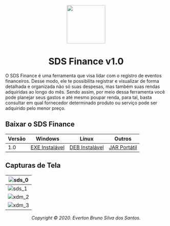 <p id="simbol" align="center">
	<img src="https://i.imgur.com/hhzQTiv.png" height="120px"/>
	<h1 align="center">SDS Finance v1.0</h1>
</p>

O SDS Finance é uma ferramenta que visa lidar com o registro de eventos financeiros. Desse modo, ele te possibilita registrar e visualizar de forma detalhada e organizada não só suas despesas, mas também suas rendas adquiridas ao longo do mês. Sendo assim, por meio dessa ferramenta você pode planejar seus gastos e até mesmo poupar renda, para tal, basta consultar em qual fornecedor determinado produto ou serviço pode ser adquirido pelo menor preço.

## Baixar o SDS Finance

| Versão | Windows | Linux | Outros |
| --- | --- | --- | --- |
| 1.0 | [EXE Instalável][100] | [DEB Instalável][101] | [JAR Portátil][102] |

## Capturas de Tela

| ![sds_0][00] |
| --- |
| ![sds_1][01] |
| ![xdm_2][02] |
| ![xdm_3][03] |

[//]: #DownloadFile
[100]: https://ufpr.dl.sourceforge.net/project/sdsfinance/v1.0/Windows/SDSFinance.exe
[101]: https://ufpr.dl.sourceforge.net/project/sdsfinance/v1.0/Linux/SDSFinance.deb
[102]: https://ufpr.dl.sourceforge.net/project/sdsfinance/v1.0/Others/SDSFinance.jar

[//]: #ScreenShot
[00]: https://i.imgur.com/Lk9sd2n.png
[01]: https://i.imgur.com/a6SDGH7.png
[02]: https://i.imgur.com/tghOlU3.png
[03]: https://i.imgur.com/aSxBvTQ.png

<p align="center"><em> Copyright © 2020. Everton Bruno Silva dos Santos. </em></p>
